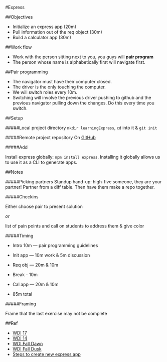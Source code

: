 #Express

##Objectives

* Initialize an express app (20m)
* Pull information out of the req object (30m)
* Build a calculator app (30m)


##Work flow

* Work with the person sitting next to you, you guys will **pair program**
* The person whose name is alphabetically first will navigate first.

##Pair programming

* The navigator must have their computer closed.
* The driver is the only touching the computer.
* We will switch roles every 10m.
* Switching will involve the previous driver pushing to github and the previous navigator pulling down the changes. Do this every time you switch.
  

##Setup

#####Local project directory
`mkdir learningExpress`, `cd` into it & `git init`

#####Remote project repository
On [GitHub](http://www.github.com) 

#####Add


Install express globally: `npm install express`. Installing it globally allows us to use it as a CLI to generate apps.

##Notes

#####Picking partners
Standup hand-up: high-five someone, they are your partner! Partner from a diff table. Then have them make a repo together.

#####Checkins

Either choose pair to present solution

*or*

list of pain points and call on students to address them & give color

#####Timing

* Intro 10m — pair programming guidelines
* Init app — 10m work & 5m discussion
* Req obj — 20m & 10m
* Break - 10m
* Cal app — 20m & 10m 

* 85m total



#####Framing

Frame that the last exercise may not be complete

##Ref
* [WDI 17](https://github.com/sf-wdi-17/notes/blob/master/lectures/week-03/_1_monday/dusk/README.md)
* [WDI 14](https://github.com/sf-wdi-14/notes/blob/master/lectures/week-3/_2_tuesday/dusk/introduction-to-express.md)
* [WDI Fall Dawn](https://github.com/wdi-sf-fall/notes/tree/master/week_03_intro_web_applications/day_01_intro_to_express/dawn_intro_express)
* [WDI Fall Dusk](https://github.com/wdi-sf-fall/notes/tree/master/week_03_intro_web_applications/day_01_intro_to_express/dusk_more_express)
* [Steps to create new express app](https://github.com/sf-wdi-17/notes/blob/master/reading/resources/steps_to_create_new_expressjs_app.md)